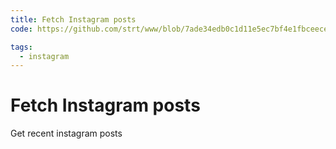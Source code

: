 ```yaml
---
title: Fetch Instagram posts
code: https://github.com/strt/www/blob/7ade34edb0c1d11e5ec7bf4e1fbceece8ff5f078/lambda/src/instagram.js

tags: 
  - instagram
---
```


# Fetch Instagram posts

Get recent instagram posts
